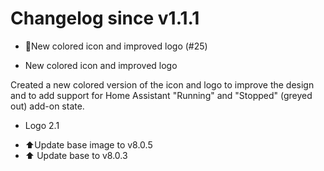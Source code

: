 # Changelog since v1.1.1
- 💄New colored icon and improved logo (#25)

* New colored icon and improved logo

Created a new colored version of the icon and logo to improve the design and to add support for Home Assistant "Running" and "Stopped" (greyed out) add-on state.

* Logo 2.1 
- ⬆Update base image to v8.0.5 
- ⬆ Update base to v8.0.3 
